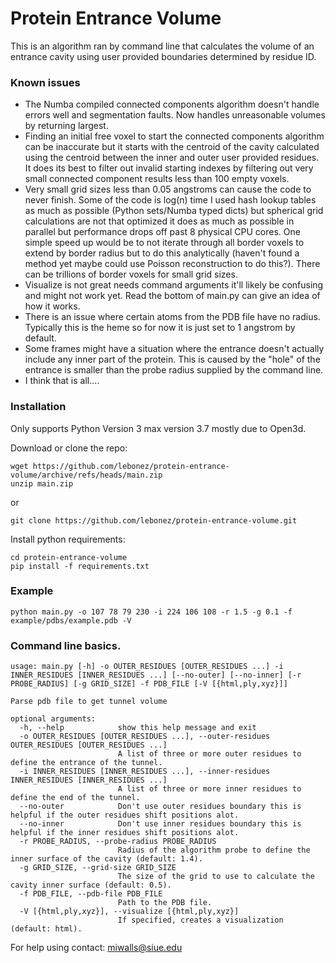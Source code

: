 # Protein Entrance Volume

This is an algorithm ran by command line that calculates the volume of an entrance cavity using user provided boundaries determined by residue ID.

### Known issues

* The Numba compiled connected components algorithm doesn't handle errors well and segmentation faults. Now handles unreasonable volumes by returning largest.
* Finding an initial free voxel to start the connected components algorithm can be inaccurate but it starts with the centroid of the cavity calculated using the centroid between the inner and outer user provided residues. It does its best to filter out invalid starting indexes by filtering out very small connected component results less than 100 empty voxels.
* Very small grid sizes less than 0.05 angstroms can cause the code to never finish. Some of the code is log(n) time I used hash lookup tables as much as possible (Python sets/Numba typed dicts) but spherical grid calculations are not that optimized it does as much as possible in parallel but performance drops off past 8 physical CPU cores. One simple speed up would be to not iterate through all border voxels to extend by border radius but to do this analytically (haven't found a method yet maybe could use Poisson reconstruction to do this?). There can be trillions of border voxels for small grid sizes.
* Visualize is not great needs command arguments it'll likely be confusing and might not work yet. Read the bottom of main.py can give an idea of how it works.
* There is an issue where certain atoms from the PDB file have no radius. Typically this is the heme so for now it is just set to 1 angstrom by default.
* Some frames might have a situation where the entrance doesn't actually include any inner part of the protein. This is caused by the "hole" of the entrance is smaller than the probe radius supplied by the command line.
* I think that is all....

### Installation
Only supports Python Version 3 max version 3.7 mostly due to Open3d.

Download or clone the repo:
```
wget https://github.com/lebonez/protein-entrance-volume/archive/refs/heads/main.zip
unzip main.zip
```

or

```
git clone https://github.com/lebonez/protein-entrance-volume.git
```

Install python requirements:
```
cd protein-entrance-volume
pip install -f requirements.txt
```

### Example
```
python main.py -o 107 78 79 230 -i 224 106 108 -r 1.5 -g 0.1 -f example/pdbs/example.pdb -V
```

### Command line basics.

```
usage: main.py [-h] -o OUTER_RESIDUES [OUTER_RESIDUES ...] -i INNER_RESIDUES [INNER_RESIDUES ...] [--no-outer] [--no-inner] [-r PROBE_RADIUS] [-g GRID_SIZE] -f PDB_FILE [-V [{html,ply,xyz}]]

Parse pdb file to get tunnel volume

optional arguments:
  -h, --help            show this help message and exit
  -o OUTER_RESIDUES [OUTER_RESIDUES ...], --outer-residues OUTER_RESIDUES [OUTER_RESIDUES ...]
                        A list of three or more outer residues to define the entrance of the tunnel.
  -i INNER_RESIDUES [INNER_RESIDUES ...], --inner-residues INNER_RESIDUES [INNER_RESIDUES ...]
                        A list of three or more inner residues to define the end of the tunnel.
  --no-outer            Don't use outer residues boundary this is helpful if the outer residues shift positions alot.
  --no-inner            Don't use inner residues boundary this is helpful if the inner residues shift positions alot.
  -r PROBE_RADIUS, --probe-radius PROBE_RADIUS
                        Radius of the algorithm probe to define the inner surface of the cavity (default: 1.4).
  -g GRID_SIZE, --grid-size GRID_SIZE
                        The size of the grid to use to calculate the cavity inner surface (default: 0.5).
  -f PDB_FILE, --pdb-file PDB_FILE
                        Path to the PDB file.
  -V [{html,ply,xyz}], --visualize [{html,ply,xyz}]
                        If specified, creates a visualization (default: html).
```

For help using contact: miwalls@siue.edu
